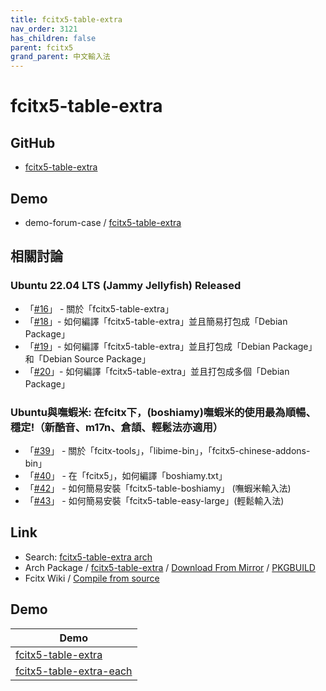 ```yaml
---
title: fcitx5-table-extra
nav_order: 3121
has_children: false
parent: fcitx5
grand_parent: 中文輸入法
---
```



# fcitx5-table-extra


## GitHub

* [fcitx5-table-extra](https://github.com/fcitx/fcitx5-table-extra)


## Demo

* demo-forum-case / [fcitx5-table-extra](https://github.com/samwhelp/demo-forum-case/tree/main/demo/fcitx5-table-extra)


## 相關討論


### Ubuntu 22.04 LTS (Jammy Jellyfish) Released

* 「[#16](https://www.ubuntu-tw.org/modules/newbb/viewtopic.php?post_id=363740#forumpost363740)」 - 關於「fcitx5-table-extra」
* 「[#18](https://www.ubuntu-tw.org/modules/newbb/viewtopic.php?post_id=363744#forumpost363744)」- 如何編譯「fcitx5-table-extra」並且簡易打包成「Debian Package」
* 「[#19](https://www.ubuntu-tw.org/modules/newbb/viewtopic.php?post_id=363748#forumpost363748)」- 如何編譯「fcitx5-table-extra」並且打包成「Debian Package」和「Debian Source Package」
* 「[#20](https://www.ubuntu-tw.org/modules/newbb/viewtopic.php?post_id=363750#forumpost363750)」- 如何編譯「fcitx5-table-extra」並且打包成多個「Debian Package」


### Ubuntu與嘸蝦米: 在fcitx下，(boshiamy)嘸蝦米的使用最為順暢、穩定!（新酷音、m17n、倉頡、輕鬆法亦適用）

* 「[#39](https://www.ubuntu-tw.org/modules/newbb/viewtopic.php?post_id=364422#forumpost364422)」 - 關於「fcitx-tools」，「libime-bin」，「fcitx5-chinese-addons-bin」
* 「[#40](https://www.ubuntu-tw.org/modules/newbb/viewtopic.php?post_id=364424#forumpost364424)」 - 在「fcitx5」，如何編譯「boshiamy.txt」
* 「[#42](https://www.ubuntu-tw.org/modules/newbb/viewtopic.php?post_id=364428#forumpost364428)」 - 如何簡易安裝「fcitx5-table-boshiamy」 (嘸蝦米輸入法)
* 「[#43](https://www.ubuntu-tw.org/modules/newbb/viewtopic.php?post_id=364430#forumpost364430)」 - 如何簡易安裝「fcitx5-table-easy-large」(輕鬆輸入法)


## Link

* Search: [fcitx5-table-extra arch](https://www.google.com/search?q=fcitx5-table-extra+arch)
* Arch Package / [fcitx5-table-extra](https://archlinux.org/packages/community/any/fcitx5-table-extra/) / [Download From Mirror](https://archlinux.org/packages/community/any/fcitx5-table-extra/download) / [PKGBUILD](https://github.com/archlinux/svntogit-community/blob/packages/fcitx5-table-extra/trunk/PKGBUILD)
* Fcitx Wiki / [Compile from source](https://fcitx-im.org/wiki/Compile_from_source)


## Demo

| Demo |
| --- |
| [fcitx5-table-extra](https://github.com/samwhelp/demo-forum-case/tree/main/demo/fcitx5-table-extra) |
| [fcitx5-table-extra-each](https://github.com/samwhelp/demo-forum-case/tree/main/demo/fcitx5-table-extra-each) |
